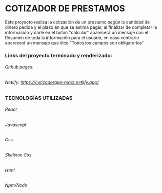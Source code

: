 # COTIZADOR DE PRESTAMOS

Este proyecto realiza la cotización de un prestamo según la cantidad de dinero pedida y el plazo en que se estima pagar, al finalizar de completar la información y darle en el botón "calcular" aparecerá un mensaje con el Resumen de toda la información para el usuario, en caso contrario aparecerá un mensaje que dice "Todos los campos son obligatorios"

### Links del proyecto terminado y renderizado:
###### Github pages:
###### Netlify: https://cotizadorapp-react.netlify.app/

### TECNOLOGÍAS UTILIZADAS
###### React
###### Javascript
###### Css
###### Skeleton Css
###### Html
###### Npm/Node
